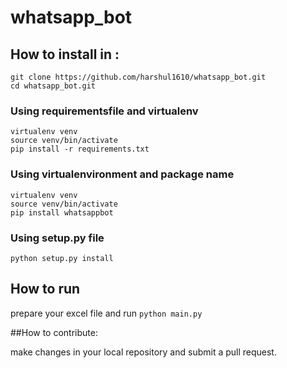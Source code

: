 # whatsapp_bot

## How to install in :
```
git clone https://github.com/harshul1610/whatsapp_bot.git
cd whatsapp_bot.git
```
### Using requirementsfile and virtualenv
```
virtualenv venv
source venv/bin/activate
pip install -r requirements.txt
```
### Using virtualenvironment and package name
```
virtualenv venv
source venv/bin/activate
pip install whatsappbot
```
### Using setup.py file
```python setup.py install```

## How to run
prepare your excel file and run
```python main.py```

##How to contribute:

make changes in your local repository and submit a pull request.
